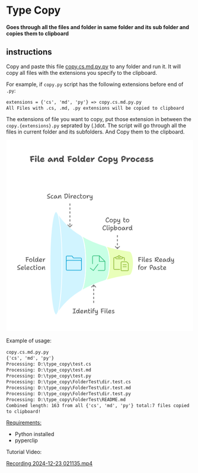 # Type Copy

#### Goes through all the files and folder in same folder and its sub folder and copies them to clipboard

## instructions
Copy and paste this file [copy.cs.md.py.py](copy.cs.md.py.py) to any folder and run it. It will copy all files with the extensions you specify to the clipboard.

For example, if `copy.py` script has the following extensions before end of `.py`:
```
extensions = {'cs', 'md', 'py'} => copy.cs.md.py.py
All Files with .cs, .md, .py extensions will be copied to clipboard
```

The extensions of file you want to copy, put those extension in between the `copy.{extensions}.py` seprated by (.)dot. The script will go through all the files in current folder and its subfolders. And Copy them to the clipboard.


![Type Copy visual.png](docs/Type%20Copy%20visual.png)

Example of usage:

```
copy.cs.md.py.py
{'cs', 'md', 'py'}
Processing: D:\type_copy\test.cs
Processing: D:\type_copy\test.md
Processing: D:\type_copy\test.py
Processing: D:\type_copy\FolderTest\dir.test.cs
Processing: D:\type_copy\FolderTest\dir.test.md
Processing: D:\type_copy\FolderTest\dir.test.py
Processing: D:\type_copy\FolderTest\README.md
Combined length: 163 from all {'cs', 'md', 'py'} total:7 files copied to clipboard!
```

[Requirements:](requirements.txt)
- Python installed
- pyperclip

Tutorial Video:

[Recording 2024-12-23 021135.mp4](docs/Recording%202024-12-23%20021135.mp4)